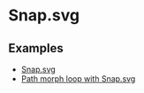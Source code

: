 # Snap.svg

## Examples

- [Snap.svg](http://jsfiddle.net/rgWLT/1/)
- [Path morph loop with Snap.svg](https://codepen.io/loac-fr/pen/oXVJoj)
